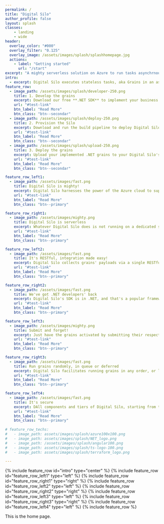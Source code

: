 ```yaml
---
permalink: /
title: "Digital Silo"
author_profile: false
layout: splash
classes:
    - landing
    - wide
header:
  overlay_color: "#000"
  overlay_filter: "0.125"
  overlay_image: /assets/images/splash/splashhomepage.jpg
  actions:
    - label: "Getting started"
      url: "/start"
excerpt: "A mighty serverless solution on Azure to run tasks asynchrnously. Deploy yours just in minutes!" 
intro:
  - excerpt: Digital Silo executes stateless tasks, aka Grains in an asynchronous scalable serverless environment. It accelerates the steps of making an application serverless-ready by helping developers concentrate on business logic only.
feature_row:
  - image_path: /assets/images/splash/developer-250.png
    title: 1. Develop the grains
    excerpt: Download our free **.NET SDK** to implement your business logic tasks aka grains
    url: "#test-link"
    btn_label: "Read More"
    btn_class: "btn--secondar"
  - image_path: /assets/images/splash/deploy-250.png
    title: 2. Provision the Silo
    excerpt: Download and run the build pipeline to deploy Digital Silo to your Azure subscription
    url: "#test-link"
    btn_label: "Read More"
    btn_class: "btn--secondar"
  - image_path: /assets/images/splash/upload-250.png
    title: 3. Deploy the grains
    excerpt: Upload your implemented .NET grains to your Digital Silo's provisioned Azure storage
    url: "#test-link"
    btn_label: "Read More"
    btn_class: "btn--secondar"   

feature_row_left1:
  - image_path: /assets/images/fast.png
    title: Digital Silo is mighty!
    excerpt: Digital Silo harnesses the power of the Azure cloud to supercharge the execution of tasks and business logic encapsulated and submitted in grains. It can well scale-out when additional horsepower is needed or provide a close to real-time processing time and throughput. Digital Silo can accommodate hundreds or thousands of grains simultaneously without any compromise!
    url: "#test-link"
    btn_label: "Read More"
    btn_class: "btn--primary"

feature_row_right1:
  - image_path: /assets/images/mighty.png
    title: Digital Silo is serverless
    excerpt: Whatever Digital Silo does is not running on a dedicated server or server farm. The sky is the limit, and the grain processing kernel resides on serverless infrastructure. What happens behind the scene stays there without getting developers involved with managing that spectrum.
    url: "#test-link"
    btn_label: "Read More"
    btn_class: "btn--primary"

feature_row_left2:
  - image_path: /assets/images/fast.png
    title: It's RESTful, integration made easy!
    excerpt: Digital Silo collects grains' payloads via a single RESTful Web API POST action and communicates the processing results asynchronously via web sockets. The client applications developed in any language, e.g., typescript, C#, etc., need to integrate these two communication features to send JSON payloads and receive asynchronous responses.
    url: "#test-link"
    btn_label: "Read More"
    btn_class: "btn--primary" 

feature_row_right2:
  - image_path: /assets/images/fast.png
    title: We've got .NET developers' back
    excerpt: Digital Silo's SDK is in .NET, and that's a popular framework to put together a Digital Silo grain in developers' favorite programming languages like C# and VB.NET. The SDK provides a robust and easy pattern to follow to implement the business logic in a grain. The entire Digital Silo was built using C#!
    url: "#test-link"
    btn_label: "Read More"
    btn_class: "btn--primary"   

feature_row_left3:
  - image_path: /assets/images/mighty.png
    title: Submit and forget!
    excerpt: Just have the grains activated by submitting their respective payloads aka requests in JSON format via a single entry point. Digital Silo will notify your client application promptly once the grain processing result becomes available.
    url: "#test-link"
    btn_label: "Read More"
    btn_class: "btn--primary"    

feature_row_right3:
  - image_path: /assets/images/fast.png
    title: Run grains randomly, in queue or deferred
    excerpt: Digital Silo facilitates running grains in any order, or lines them up one by one when needed, or defers their execution to another time or day! It depends on how the grains' JSON payloads are declared and the silo figures out their execution pattern. Digital Silo can run grains without any specific order, while queue another batch, or defer another set's execution; all these organizations are independent of each other.
    url: "#test-link"
    btn_label: "Read More"
    btn_class: "btn--primary"     

feature_row_left4:
  - image_path: /assets/images/fast.png
    title: It's secure
    excerpt: DAll components and tiers of Digital Silo, starting from the client application, are secured by Microsoft Azure's Active Directory system. Digital Silo rejects requests made without a valid authorization token to ensure that the trusted origins are served only.
    url: "#test-link"
    btn_label: "Read More"
    btn_class: "btn--primary"     
  
# feature_row_techs:
#   - image_path: assets/images/splash/azure100x100.png
#   - image_path: assets/images/splash/NET_logo.png
#   - image_path: /assets/images/splash/angular100.png
#   - image_path: assets/images/splash/ts-logo-100.png
#   - image_path: assets/images/splash/terraform_logo.png
       
---
```


{% include feature_row id="intro" type="center" %}
{% include feature_row id="feature_row_left1" type="left" %}
{% include feature_row id="feature_row_right1" type="right" %}
{% include feature_row id="feature_row_left2" type="left" %}
{% include feature_row id="feature_row_right2" type="right" %}
{% include feature_row id="feature_row_left3" type="left" %}
{% include feature_row id="feature_row_right3" type="right" %}
{% include feature_row id="feature_row_left4" type="left" %}
{% include feature_row %}

This is the home page.
